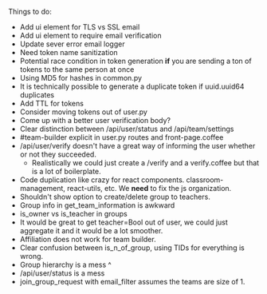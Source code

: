 Things to do:
* Add ui element for TLS vs SSL email
* Add ui element to require email verification
* Update sever error email logger
* Need token name sanitization
* Potential race condition in token generation **if** you are sending a ton of tokens to the same person at once
* Using MD5 for hashes in common.py
* It is technically possible to generate a duplicate token if uuid.uuid64 duplicates
* Add TTL for tokens
* Consider moving tokens out of user.py
* Come up with a better user verification body?
* Clear distinction between /api/user/status and /api/team/settings
* #team-builder explicit in user.py routes and front-page.coffee
* /api/user/verify doesn't have a great way of informing the user whether or not they succeeded.
  * Realistically we could just create a /verify and a verify.coffee but that is a lot of boilerplate.
* Code duplication like crazy for react components. classroom-management, react-utils, etc. We **need** to fix the js organization.
* Shouldn't show option to create/delete group to teachers.
* Group info in get_team_information is awkward
* is_owner vs is_teacher in groups
* It would be great to get teacher=Bool out of user, we could just aggregate it and it would be a lot smoother.
* Affiliation does not work for team builder.
* Clear confusion between is_n_of_group, using TIDs for everything is wrong.
* Group hierarchy is a mess ^
* /api/user/status is a mess
* join_group_request with email_filter assumes the teams are size of 1.
